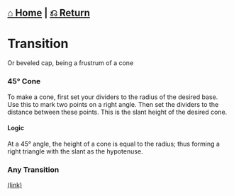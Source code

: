  [⌂ Home](../README.md) | [⎌ Return](Metal_Patterns.md)
 ----------

# Transition
Or beveled cap, being a frustrum of a cone

### 45° Cone

To make a cone, first set your dividers to the radius of the desired base. Use this to mark two points on a right angle. Then set the dividers to the distance between these points. This is the slant height of the desired cone.

#### Logic

At a 45° angle, the height of a cone is equal to the radius; thus forming a right triangle with the slant as the hypotenuse.

### Any Transition
[(link)](https://opentextbc.ca/patterndevelopment/chapter/frustum-of-a-cone/)